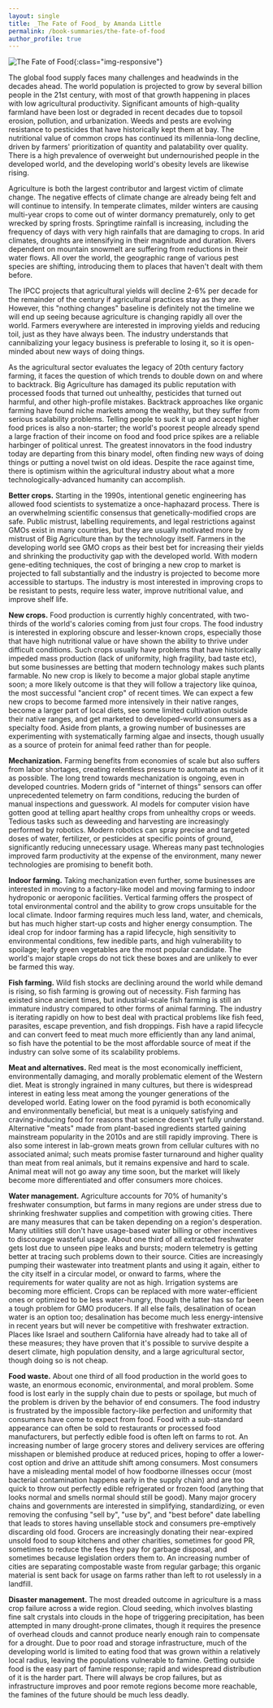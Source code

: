 ```yaml
---
layout: single
title: _The Fate of Food_ by Amanda Little
permalink: /book-summaries/the-fate-of-food
author_profile: true
---
```


![The Fate of Food](/assets/images/the-fate-of-food.jpg){:class="img-responsive"}

The global food supply faces many challenges and headwinds in the decades ahead.
The world population is projected to grow by several billion people in the 21st century, with most of that growth happening in places with low agricultural productivity.
Significant amounts of high-quality farmland have been lost or degraded in recent decades due to topsoil erosion, pollution, and urbanization.
Weeds and pests are evolving resistance to pesticides that have historically kept them at bay.
The nutritional value of common crops has continued its millennia-long decline, driven by farmers' prioritization of quantity and palatability over quality.
There is a high prevalence of overweight but undernourished people in the developed world, and the developing world's obesity levels are likewise rising.

Agriculture is both the largest contributor and largest victim of climate change.
The negative effects of climate change are already being felt and will continue to intensify.
In temperate climates, milder winters are causing multi-year crops to come out of winter dormancy prematurely, only to get wrecked by spring frosts.
Springtime rainfall is increasing, including the frequency of days with very high rainfalls that are damaging to crops.
In arid climates, droughts are intensifying in their magnitude and duration.
Rivers dependent on mountain snowmelt are suffering from reductions in their water flows.
All over the world, the geographic range of various pest species are shifting, introducing them to places that haven't dealt with them before.

The IPCC projects that agricultural yields will decline 2-6% per decade for the remainder of the century if agricultural practices stay as they are.
However, this "nothing changes" baseline is definitely not the timeline we will end up seeing because agriculture is changing rapidly all over the world.
Farmers everywhere are interested in improving yields and reducing toil, just as they have always been.
The industry understands that cannibalizing your legacy business is preferable to losing it, so it is open-minded about new ways of doing things.

As the agricultural sector evaluates the legacy of 20th century factory farming, it faces the question of which trends to double down on and where to backtrack.
Big Agriculture has damaged its public reputation with processed foods that turned out unhealthy, pesticides that turned out harmful, and other high-profile mistakes.
Backtrack approaches like organic farming have found niche markets among the wealthy, but they suffer from serious scalability problems.
Telling people to suck it up and accept higher food prices is also a non-starter; the world's poorest people already spend a large fraction of their income on food and food price spikes are a reliable harbinger of political unrest.
The greatest innovators in the food industry today are departing from this binary model, often finding new ways of doing things or putting a novel twist on old ideas.
Despite the race against time, there is optimism within the agricultural industry about what a more technologically-advanced humanity can accomplish.

**Better crops.** Starting in the 1990s, intentional genetic engineering has allowed food scientists to systematize a once-haphazard process.
There is an overwhelming scientific consensus that genetically-modified crops are safe.
Public mistrust, labelling requirements, and legal restrictions against GMOs exist in many countries, but they are usually motivated more by mistrust of Big Agriculture than by the technology itself.
Farmers in the developing world see GMO crops as their best bet for increasing their yields and shrinking the productivity gap with the developed world.
With modern gene-editing techniques, the cost of bringing a new crop to market is projected to fall substantially and the industry is projected to become more accessible to startups.
The industry is most interested in improving crops to be resistant to pests, require less water, improve nutritional value, and improve shelf life.

**New crops.** Food production is currently highly concentrated, with two-thirds of the world's calories coming from just four crops.
The food industry is interested in exploring obscure and lesser-known crops, especially those that have high nutritional value or have shown the ability to thrive under difficult conditions.
Such crops usually have problems that have historically impeded mass production (lack of uniformity, high fragility, bad taste etc), but some businesses are betting that modern technology makes such plants farmable.
No new crop is likely to become a major global staple anytime soon; a more likely outcome is that they will follow a trajectory like quinoa, the most successful "ancient crop" of recent times.
We can expect a few new crops to become farmed more intensively in their native ranges, become a larger part of local diets, see some limited cultivation outside their native ranges, and get marketed to developed-world consumers as a specialty food.
Aside from plants, a growing number of businesses are experimenting with systematically farming algae and insects, though usually as a source of protein for animal feed rather than for people.

**Mechanization.** Farming benefits from economies of scale but also suffers from labor shortages, creating relentless pressure to automate as much of it as possible.
The long trend towards mechanization is ongoing, even in developed countries.
Modern grids of "internet of things" sensors can offer unprecedented telemetry on farm conditions, reducing the burden of manual inspections and guesswork.
AI models for computer vision have gotten good at telling apart healthy crops from unhealthy crops or weeds.
Tedious tasks such as deweeding and harvesting are increasingly performed by robotics.
Modern robotics can spray precise and targeted doses of water, fertilizer, or pesticides at specific points of ground, significantly reducing unnecessary usage.
Whereas many past technologies improved farm productivity at the expense of the environment, many newer technologies are promising to benefit both.

**Indoor farming.** Taking mechanization even further, some businesses are interested in moving to a factory-like model and moving farming to indoor hydroponic or aeroponic facilities.
Vertical farming offers the prospect of total environmental control and the ability to grow crops unsuitable for the local climate.
Indoor farming requires much less land, water, and chemicals, but has much higher start-up costs and higher energy consumption.
The ideal crop for indoor farming has a rapid lifecycle, high sensitivity to environmental conditions, few inedible parts, and high vulnerability to spoilage; leafy green vegetables are the most popular candidate.
The world's major staple crops do not tick these boxes and are unlikely to ever be farmed this way.

**Fish farming.** Wild fish stocks are declining around the world while demand is rising, so fish farming is growing out of necessity.
Fish farming has existed since ancient times, but industrial-scale fish farming is still an immature industry compared to other forms of animal farming.
The industry is iterating rapidly on how to best deal with practical problems like fish feed, parasites, escape prevention, and fish droppings.
Fish have a rapid lifecycle and can convert feed to meat much more efficiently than any land animal, so fish have the potential to be the most affordable source of meat if the industry can solve some of its scalability problems.

**Meat and alternatives.** Red meat is the most economically inefficient, environmentally damaging, and morally problematic element of the Western diet.
Meat is strongly ingrained in many cultures, but there is widespread interest in eating less meat among the younger generations of the developed world.
Eating lower on the food pyramid is both economically and environmentally beneficial, but meat is a uniquely satisfying and craving-inducing food for reasons that science doesn't yet fully understand.
Alternative "meats" made from plant-based ingredients started gaining mainstream popularity in the 2010s and are still rapidly improving.
There is also some interest in lab-grown meats grown from cellular cultures with no associated animal; such meats promise faster turnaround and higher quality than meat from real animals, but it remains expensive and hard to scale.
Animal meat will not go away any time soon, but the market will likely become more differentiated and offer consumers more choices.

**Water management.** Agriculture accounts for 70% of humanity's freshwater consumption, but farms in many regions are under stress due to shrinking freshwater supplies and competition with growing cities.
There are many measures that can be taken depending on a region's desperation.
Many utilities still don't have usage-based water billing or other incentives to discourage wasteful usage.
About one third of all extracted freshwater gets lost due to unseen pipe leaks and bursts; modern telemetry is getting better at tracing such problems down to their source.
Cities are increasingly pumping their wastewater into treatment plants and using it again, either to the city itself in a circular model, or onward to farms, where the requirements for water quality are not as high.
Irrigation systems are becoming more efficient.
Crops can be replaced with more water-efficient ones or optimized to be less water-hungry, though the latter has so far been a tough problem for GMO producers.
If all else fails, desalination of ocean water is an option too; desalination has become much less energy-intensive in recent years but will never be competitive with freshwater extraction.
Places like Israel and southern California have already had to take all of these measures; they have proven that it's possible to survive despite a desert climate, high population density, and a large agricultural sector, though doing so is not cheap.

**Food waste.** About one third of all food production in the world goes to waste, an enormous economic, environmental, and moral problem.
Some food is lost early in the supply chain due to pests or spoilage, but much of the problem is driven by the behavior of end consumers.
The food industry is frustrated by the impossible factory-like perfection and uniformity that consumers have come to expect from food.
Food with a sub-standard appearance can often be sold to restaurants or processed food manufacturers, but perfectly edible food is often left on farms to rot.
An increasing number of large grocery stores and delivery services are offering misshapen or blemished produce at reduced prices, hoping to offer a lower-cost option and drive an attitude shift among consumers.
Most consumers have a misleading mental model of how foodborne illnesses occur (most bacterial contamination happens early in the supply chain) and are too quick to throw out perfectly edible refrigerated or frozen food (anything that looks normal and smells normal should still be good).
Many major grocery chains and governments are interested in simplifying, standardizing, or even removing the confusing "sell by", "use by", and "best before" date labelling that leads to stores having unsellable stock and consumers pre-emptively discarding old food.
Grocers are increasingly donating their near-expired unsold food to soup kitchens and other charities, sometimes for good PR, sometimes to reduce the fees they pay for garbage disposal, and sometimes because legislation orders them to.
An increasing number of cities are separating compostable waste from regular garbage; this organic material is sent back for usage on farms rather than left to rot uselessly in a landfill.

**Disaster management.** The most dreaded outcome in agriculture is a mass crop failure across a wide region.
Cloud seeding, which involves blasting fine salt crystals into clouds in the hope of triggering precipitation, has been attempted in many drought-prone climates, though it requires the presence of overhead clouds and cannot produce nearly enough rain to compensate for a drought.
Due to poor road and storage infrastructure, much of the developing world is limited to eating food that was grown within a relatively local radius, leaving the populations vulnerable to famine.
Getting outside food is the easy part of famine response; rapid and widespread distribution of it is the harder part.
There will always be crop failures, but as infrastructure improves and poor remote regions become more reachable, the famines of the future should be much less deadly.
